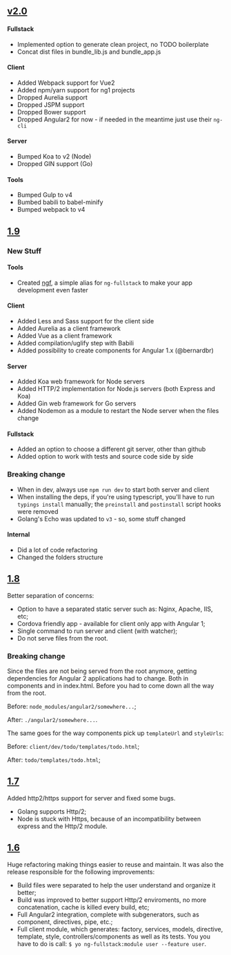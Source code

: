 ## [v2.0](https://github.com/ericmdantas/generator-ng-fullstack/releases/tag/v2.0.0)

#### Fullstack

- Implemented option to generate clean project, no TODO boilerplate
- Concat dist files in bundle_lib.js and bundle_app.js

#### Client

- Added Webpack support for Vue2
- Added npm/yarn support for ng1 projects
- Dropped Aurelia support
- Dropped JSPM support
- Dropped Bower support
- Dropped Angular2 for now - if needed in the meantime just use their `ng-cli`

#### Server

- Bumped Koa to v2 (Node)
- Dropped GIN support (Go)

#### Tools

- Bumped Gulp to v4
- Bumbed babili to babel-minify
- Bumped webpack to v4

## [1.9](https://github.com/ericmdantas/generator-ng-fullstack/releases/tag/v1.9.0)

### New Stuff

#### Tools

- Created [ngf](https://github.com/ericmdantas/ngf), a simple alias for `ng-fullstack` to make your app development even faster

#### Client

- Added Less and Sass support for the client side
- Added Aurelia as a client framework
- Added Vue as a client framework
- Added compilation/uglify step with Babili
- Added possibility to create components for Angular 1.x (@bernardbr)


#### Server

- Added Koa web framework for Node servers
- Added HTTP/2 implementation for Node.js servers (both Express and Koa)
- Added Gin web framework for Go servers
- Added Nodemon as a module to restart the Node server when the files change


#### Fullstack

- Added an option to choose a different git server, other than github
- Added option to work with tests and source code side by side


### Breaking change

- When in dev, always use `npm run dev` to start both server and client
- When installing the deps, if you're using typescript, you'll have to run `typings install` manually; the `preinstall` and `postinstall` script hooks were removed
- Golang's Echo was updated to `v3` - so, some stuff changed

#### Internal

- Did a lot of code refactoring
- Changed the folders structure

## [1.8](https://github.com/ericmdantas/generator-ng-fullstack/releases/tag/v1.8.0)

Better separation of concerns:

- Option to have a separated static server such as: Nginx, Apache, IIS, etc;
- Cordova friendly app - available for client only app with Angular 1;
- Single command to run server and client (with watcher);
- Do not serve files from the root.

### Breaking change

Since the files are not being served from the root anymore, getting dependencies for Angular 2 applications had to change. Both in components and in index.html. Before you had to come down all the way from the root.

Before: `node_modules/angular2/somewhere...`;

After: `./angular2/somewhere...`.

The same goes for the way components pick up `templateUrl` and `styleUrls`:

Before: `client/dev/todo/templates/todo.html`;

After: `todo/templates/todo.html`;


## [1.7](https://github.com/ericmdantas/generator-ng-fullstack/releases/tag/v1.7.0)

Added http2/https support for server and fixed some bugs.

- Golang supports Http/2;
- Node is stuck with Https, because of an incompatibility between express and the Http/2 module.

## [1.6](https://github.com/ericmdantas/generator-ng-fullstack/releases/tag/v1.6.0)

Huge refactoring making things easier to reuse and maintain. It was also the release responsible for the following improvements:

- Build files were separated to help the user understand and organize it better;
- Build was improved to better support Http/2 enviroments, no more concatenation, cache is killed every build, etc;
- Full Angular2 integration, complete with subgenerators, such as component, directives, pipe, etc.;
- Full client module, which generates: factory, services, models, directive, template, style, controllers/components as well as its tests. You you have to do is call: `$ yo ng-fullstack:module user --feature user`.
